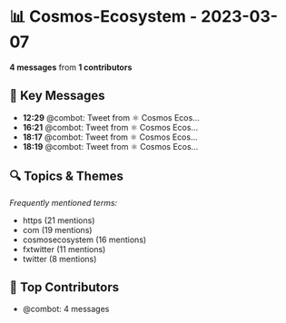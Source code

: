 # 📊 Cosmos-Ecosystem - 2023-03-07
**4 messages** from **1 contributors**

## 💬 Key Messages
- **12:29** @combot: [‌‌‌‌‎⁠](https://twitter.com/CosmosEcosystem/status/1633082480390467584)Tweet from ⚛️ Cosmos Ecos...
- **16:21** @combot: [‌‌‌‌‎⁠](https://twitter.com/CosmosEcosystem/status/1633140848903831561)Tweet from ⚛️ Cosmos Ecos...
- **18:17** @combot: [‌‌‌‌‎⁠](https://twitter.com/CosmosEcosystem/status/1633169960103968771)Tweet from ⚛️ Cosmos Ecos...
- **18:19** @combot: [‌‌‌‌‎⁠](https://twitter.com/CosmosEcosystem/status/1633170394508042240)Tweet from ⚛️ Cosmos Ecos...

## 🔍 Topics & Themes
*Frequently mentioned terms:*
- https (21 mentions)
- com (19 mentions)
- cosmosecosystem (16 mentions)
- fxtwitter (11 mentions)
- twitter (8 mentions)

## 👥 Top Contributors
- @combot: 4 messages